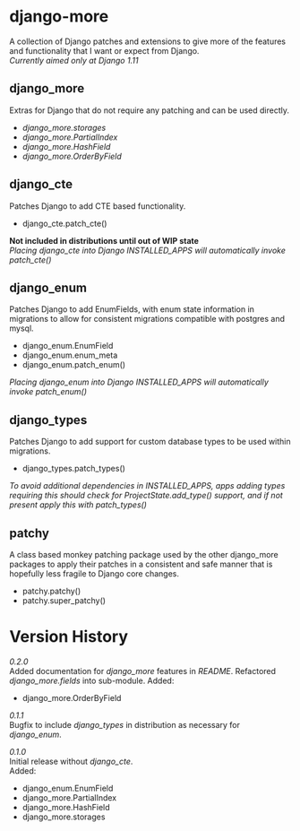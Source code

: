# django-more

A collection of Django patches and extensions to give more of the features and functionality that I want or expect from Django.  
_Currently aimed only at Django 1.11_


## django_more

Extras for Django that do not require any patching and can be used directly.
 * *django_more.storages*
 * *django_more.PartialIndex*
 * *django_more.HashField*
 * *django_more.OrderByField*


## django_cte

Patches Django to add CTE based functionality.
* django_cte.patch_cte()

**Not included in distributions until out of WIP state**  
_Placing django_cte into Django INSTALLED_APPS will automatically invoke patch_cte()_


## django_enum

Patches Django to add EnumFields, with enum state information in migrations to allow for consistent migrations compatible with postgres and mysql.
 * django_enum.EnumField
 * django_enum.enum_meta
 * django_enum.patch_enum()

_Placing django_enum into Django INSTALLED_APPS will automatically invoke patch_enum()_


## django_types

Patches Django to add support for custom database types to be used within migrations.
 * django_types.patch_types()

_To avoid additional dependencies in INSTALLED_APPS, apps adding types requiring this should check for ProjectState.add_type() support, and if not present apply this with patch_types()_


## patchy

A class based monkey patching package used by the other django_more packages to apply their patches in a consistent and safe manner that is hopefully less fragile to Django core changes.
* patchy.patchy()
* patchy.super_patchy()


# Version History

*0.2.0*  
Added documentation for _django_more_ features in _README_.
Refactored _django_more.fields_ into sub-module.
Added:  
 * django_more.OrderByField

*0.1.1*  
Bugfix to include _django_types_ in distribution as necessary for _django_enum_.

*0.1.0*  
Initial release without _django_cte_.  
Added:  
 * django_enum.EnumField
 * django_more.PartialIndex
 * django_more.HashField
 * django_more.storages
